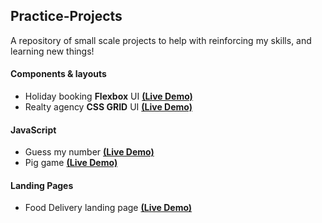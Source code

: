 ## Practice-Projects
A repository of small scale projects to help with reinforcing my skills, and learning new things!

#### Components & layouts
- Holiday booking  **Flexbox** UI [**(Live Demo)**](https://krisp-dev.github.io/Practice-Projects/Components%20%26%20layouts/Holiday%20booking%20-%20Flexbox%20UI/index.html)
- Realty agency **CSS GRID** UI [**(Live Demo)**](https://krisp-dev.github.io/Practice-Projects/Components%20%26%20layouts/Realty%20Agency%20-%20Grid%20UI/index.html)

#### JavaScript
- Guess my number [**(Live Demo)**](https://krisp-dev.github.io/Practice-Projects/JavaScript/Guess%20my%20number/index.html)
- Pig game [**(Live Demo)**](https://krisp-dev.github.io/Practice-Projects/JavaScript/Pig%20dice%20game/index.html)

#### Landing Pages
- Food Delivery landing page [**(Live Demo)**]()
